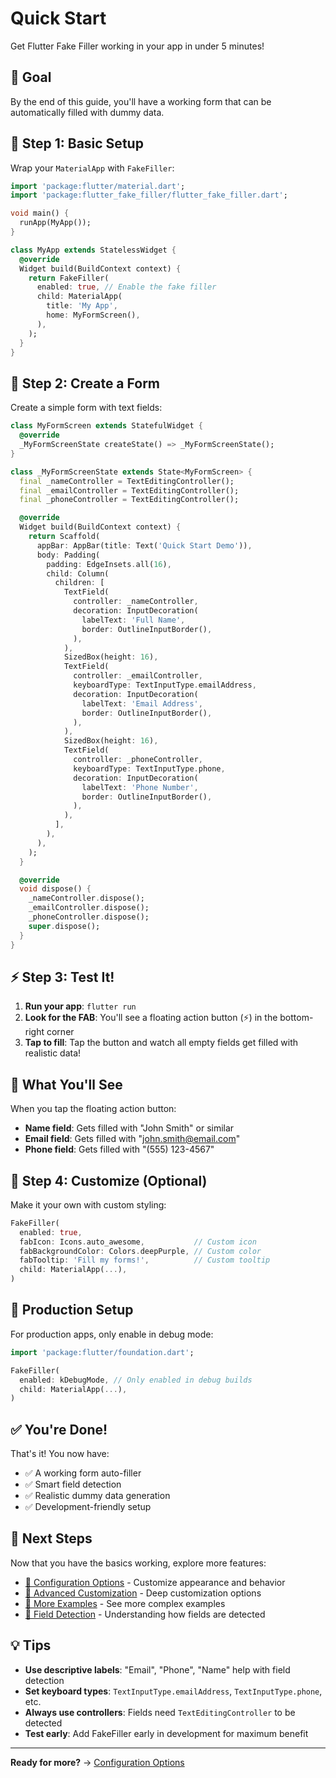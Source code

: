 # Quick Start

Get Flutter Fake Filler working in your app in under 5 minutes!

## 🎯 Goal

By the end of this guide, you'll have a working form that can be automatically filled with dummy data.

## 🚀 Step 1: Basic Setup

Wrap your `MaterialApp` with `FakeFiller`:

```dart
import 'package:flutter/material.dart';
import 'package:flutter_fake_filler/flutter_fake_filler.dart';

void main() {
  runApp(MyApp());
}

class MyApp extends StatelessWidget {
  @override
  Widget build(BuildContext context) {
    return FakeFiller(
      enabled: true, // Enable the fake filler
      child: MaterialApp(
        title: 'My App',
        home: MyFormScreen(),
      ),
    );
  }
}
```

## 📝 Step 2: Create a Form

Create a simple form with text fields:

```dart
class MyFormScreen extends StatefulWidget {
  @override
  _MyFormScreenState createState() => _MyFormScreenState();
}

class _MyFormScreenState extends State<MyFormScreen> {
  final _nameController = TextEditingController();
  final _emailController = TextEditingController();
  final _phoneController = TextEditingController();

  @override
  Widget build(BuildContext context) {
    return Scaffold(
      appBar: AppBar(title: Text('Quick Start Demo')),
      body: Padding(
        padding: EdgeInsets.all(16),
        child: Column(
          children: [
            TextField(
              controller: _nameController,
              decoration: InputDecoration(
                labelText: 'Full Name',
                border: OutlineInputBorder(),
              ),
            ),
            SizedBox(height: 16),
            TextField(
              controller: _emailController,
              keyboardType: TextInputType.emailAddress,
              decoration: InputDecoration(
                labelText: 'Email Address',
                border: OutlineInputBorder(),
              ),
            ),
            SizedBox(height: 16),
            TextField(
              controller: _phoneController,
              keyboardType: TextInputType.phone,
              decoration: InputDecoration(
                labelText: 'Phone Number',
                border: OutlineInputBorder(),
              ),
            ),
          ],
        ),
      ),
    );
  }

  @override
  void dispose() {
    _nameController.dispose();
    _emailController.dispose();
    _phoneController.dispose();
    super.dispose();
  }
}
```

## ⚡ Step 3: Test It!

1. **Run your app**: `flutter run`
2. **Look for the FAB**: You'll see a floating action button (⚡) in the bottom-right corner
3. **Tap to fill**: Tap the button and watch all empty fields get filled with realistic data!

## 🎯 What You'll See

When you tap the floating action button:

- **Name field**: Gets filled with "John Smith" or similar
- **Email field**: Gets filled with "john.smith@email.com" 
- **Phone field**: Gets filled with "(555) 123-4567"

## 🎨 Step 4: Customize (Optional)

Make it your own with custom styling:

```dart
FakeFiller(
  enabled: true,
  fabIcon: Icons.auto_awesome,           // Custom icon
  fabBackgroundColor: Colors.deepPurple, // Custom color
  fabTooltip: 'Fill my forms!',          // Custom tooltip
  child: MaterialApp(...),
)
```

## 🔧 Production Setup

For production apps, only enable in debug mode:

```dart
import 'package:flutter/foundation.dart';

FakeFiller(
  enabled: kDebugMode, // Only enabled in debug builds
  child: MaterialApp(...),
)
```

## ✅ You're Done!

That's it! You now have:

- ✅ A working form auto-filler
- ✅ Smart field detection
- ✅ Realistic dummy data generation
- ✅ Development-friendly setup

## 🚀 Next Steps

Now that you have the basics working, explore more features:

- [📖 Configuration Options](options.md) - Customize appearance and behavior
- [🎨 Advanced Customization](../features/customization.md) - Deep customization options
- [📝 More Examples](../examples/simple-form.md) - See more complex examples
- [🎯 Field Detection](../features/field-detection.md) - Understanding how fields are detected

## 💡 Tips

- **Use descriptive labels**: "Email", "Phone", "Name" help with field detection
- **Set keyboard types**: `TextInputType.emailAddress`, `TextInputType.phone`, etc.
- **Always use controllers**: Fields need `TextEditingController` to be detected
- **Test early**: Add FakeFiller early in development for maximum benefit

---

**Ready for more?** → [Configuration Options](options.md)
